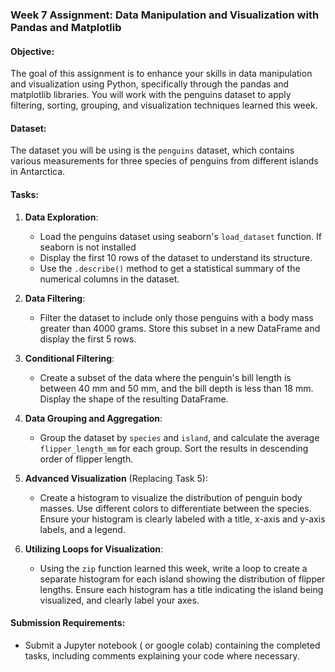 ### Week 7 Assignment: Data Manipulation and Visualization with Pandas and Matplotlib

#### Objective:
The goal of this assignment is to enhance your skills in data manipulation and visualization using Python, specifically through the pandas and matplotlib libraries. You will work with the penguins dataset to apply filtering, sorting, grouping, and visualization techniques learned this week.

#### Dataset:
The dataset you will be using is the `penguins` dataset, which contains various measurements for three species of penguins from different islands in Antarctica.

#### Tasks:

1. **Data Exploration**:
   - Load the penguins dataset using seaborn's `load_dataset` function. If seaborn is not installed
   - Display the first 10 rows of the dataset to understand its structure.
   - Use the `.describe()` method to get a statistical summary of the numerical columns in the dataset.

2. **Data Filtering**:
   - Filter the dataset to include only those penguins with a body mass greater than 4000 grams. Store this subset in a new DataFrame and display the first 5 rows.

3. **Conditional Filtering**:
   - Create a subset of the data where the penguin's bill length is between 40 mm and 50 mm, and the bill depth is less than 18 mm. Display the shape of the resulting DataFrame.

4. **Data Grouping and Aggregation**:
   - Group the dataset by `species` and `island`, and calculate the average `flipper_length_mm` for each group. Sort the results in descending order of flipper length.

5. **Advanced Visualization** (Replacing Task 5):
   - Create a histogram to visualize the distribution of penguin body masses. Use different colors to differentiate between the species. Ensure your histogram is clearly labeled with a title, x-axis and y-axis labels, and a legend.

6. **Utilizing Loops for Visualization**:
   - Using the `zip` function learned this week, write a loop to create a separate histogram for each island showing the distribution of flipper lengths. Ensure each histogram has a title indicating the island being visualized, and clearly label your axes.

#### Submission Requirements:
- Submit a Jupyter notebook ( or google colab) containing the completed tasks, including comments explaining your code where necessary.



